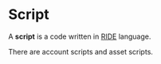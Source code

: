 # Script

A **script** is a code written in [RIDE](/ride/about-ride.md) language.

There are account scripts and asset scripts.